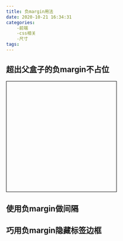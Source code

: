 ```yaml
---
title: 负margin用法
date: 2020-10-21 16:34:31
categories:
	-前端
	-css相关
	-尺寸
tags:
---
```


## 超出父盒子的负margin不占位

<div class="group">
	

</div>


## 使用负margin做间隔

## 巧用负margin隐藏标签边框


<style>
.group {
	position: relative;
	width: 300px;
	height: 300px;
	border: 1px solid #000;
}	
.group * {
	margin: 0;
	padding: 0;
}
</style>
